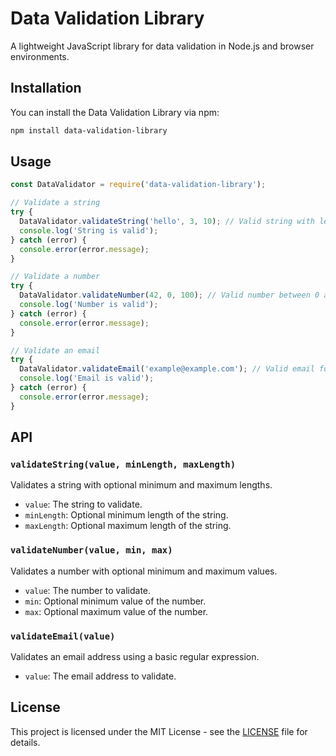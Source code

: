 # Data Validation Library

A lightweight JavaScript library for data validation in Node.js and browser environments.

## Installation

You can install the Data Validation Library via npm:

```bash
npm install data-validation-library
```

## Usage

```javascript
const DataValidator = require('data-validation-library');

// Validate a string
try {
  DataValidator.validateString('hello', 3, 10); // Valid string with length between 3 and 10 characters
  console.log('String is valid');
} catch (error) {
  console.error(error.message);
}

// Validate a number
try {
  DataValidator.validateNumber(42, 0, 100); // Valid number between 0 and 100
  console.log('Number is valid');
} catch (error) {
  console.error(error.message);
}

// Validate an email
try {
  DataValidator.validateEmail('example@example.com'); // Valid email format
  console.log('Email is valid');
} catch (error) {
  console.error(error.message);
}
```

## API

### `validateString(value, minLength, maxLength)`

Validates a string with optional minimum and maximum lengths.

- `value`: The string to validate.
- `minLength`: Optional minimum length of the string.
- `maxLength`: Optional maximum length of the string.

### `validateNumber(value, min, max)`

Validates a number with optional minimum and maximum values.

- `value`: The number to validate.
- `min`: Optional minimum value of the number.
- `max`: Optional maximum value of the number.

### `validateEmail(value)`

Validates an email address using a basic regular expression.

- `value`: The email address to validate.

## License

This project is licensed under the MIT License - see the [LICENSE](LICENSE) file for details.
